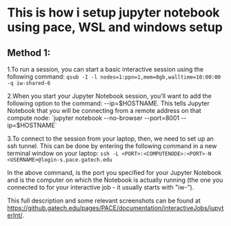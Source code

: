 # This is how i setup jupyter notebook using pace, WSL and windows setup

## Method 1:

1.To run a session, you can start a basic interactive session using the following command:
`qsub -I -l nodes=1:ppn=1,mem=8gb,walltime=10:00:00 -q iw-shared-6`
 
2.When you start your Jupyter Notebook session, you'll want to add the following option to the command: --ip=$HOSTNAME. This tells Jupyter Notebook that you will be connecting from a remote address on that compute node:
`jupyter notebook --no-browser --port=8001 --ip=$HOSTNAME`
 
3.To connect to the session from your laptop, then, we need to set up an ssh tunnel. This can be done by entering the following command in a new terminal window on your laptop:
`ssh -L <PORT>:<COMPUTENODE>:<PORT>-N <USERNAME>@login-s.pace.gatech.edu`

In the above command, <PORT> is the port you specified for your Jupyter Notebook and <COMPUTENODE> is the computer on which the Notebook is actually running (the one you connected to for your interactive job - it usually starts with "iw-").

This full description and some relevant screenshots can be found at https://github.gatech.edu/pages/PACE/documentation/interactiveJobs/jupyterInt/.
